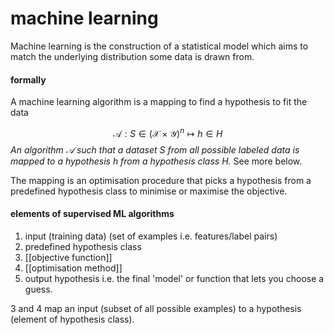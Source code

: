# machine learning

Machine learning is the construction of a statistical model which aims to match the underlying distribution some data is drawn from.

#### formally

A machine learning algorithm is a mapping to find a hypothesis to fit the data

$$\mathcal{A} : S \in (\mathcal{X} \times \mathcal{Y})^n \mapsto h \in H $$
*An algorithm $\mathcal{A}$ such that a dataset $S$ from all possible labeled data is mapped to a hypothesis $h$ from a hypothesis class $H$.*  See more below.

The mapping is an optimisation procedure that picks a hypothesis from a predefined hypothesis class to minimise or maximise the objective.

#### elements of supervised ML algorithms

1. input (training data) (set of examples i.e. features/label pairs)
2. predefined hypothesis class
3. [[objective function]]
4. [[optimisation method]]
5. output hypothesis
		i.e. the final 'model' or function that lets you choose a guess.

3 and 4 map an input (subset of all possible examples) to a hypothesis (element of hypothesis class).

